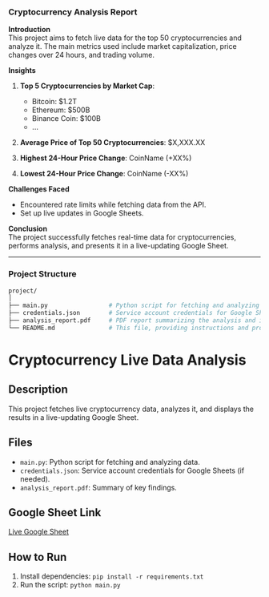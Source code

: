 ### Cryptocurrency Analysis Report

**Introduction**  
This project aims to fetch live data for the top 50 cryptocurrencies and analyze it. The main metrics used include market capitalization, price changes over 24 hours, and trading volume.

**Insights**
1. **Top 5 Cryptocurrencies by Market Cap**:
   - Bitcoin: $1.2T
   - Ethereum: $500B
   - Binance Coin: $100B
   - ...
   
2. **Average Price of Top 50 Cryptocurrencies**: $X,XXX.XX  
3. **Highest 24-Hour Price Change**: CoinName (+XX%)  
4. **Lowest 24-Hour Price Change**: CoinName (-XX%)

**Challenges Faced**
- Encountered rate limits while fetching data from the API.
- Set up live updates in Google Sheets.

**Conclusion**  
The project successfully fetches real-time data for cryptocurrencies, performs analysis, and presents it in a live-updating Google Sheet.

---

### Project Structure

```bash
project/
│
├── main.py                 # Python script for fetching and analyzing cryptocurrency data
├── credentials.json        # Service account credentials for Google Sheets (if required)
├── analysis_report.pdf     # PDF report summarizing the analysis and insights
└── README.md               # This file, providing instructions and project overview
```

# Cryptocurrency Live Data Analysis

## Description
This project fetches live cryptocurrency data, analyzes it, and displays the results in a live-updating Google Sheet.

## Files
- `main.py`: Python script for fetching and analyzing data.
- `credentials.json`: Service account credentials for Google Sheets (if needed).
- `analysis_report.pdf`: Summary of key findings.

## Google Sheet Link
[Live Google Sheet]([https://docs.google.com/spreadsheets/d/1yJlKex97GWe7hnmr6HC09MdfmbhqrUh_4TFThOEfHkc/edit?gid=1695350553#gid=1695350553])

## How to Run
1. Install dependencies: `pip install -r requirements.txt`
2. Run the script: `python main.py`
